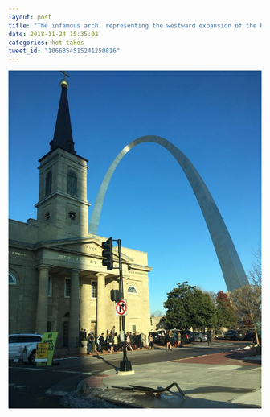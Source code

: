 ```yaml
---
layout: post
title: "The infamous arch, representing the westward expansion of the United States. The tram ride to the top was great. We met a nice woman from Alabama whose husband refused to go up 😄"
date: 2018-11-24 15:35:02
categories: hot-takes
tweet_id: "1066354515241250816"
---
```



![](/assets/images/tweets/1066354515241250816-DsxzxnNWkAA5o9S.jpg)

<!-- Original tweet: https://twitter.com/i/status/1066354515241250816 -->